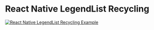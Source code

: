 # React Native LegendList Recycling

[![React Native LegendList Recycling Example](https://img.youtube.com/vi/n-qavoT0Hpk/0.jpg)](https://www.youtube.com/watch?v=n-qavoT0Hpk)
